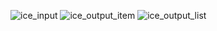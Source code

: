 ![ice_input](https://github.com/SwanyCastle/oz_be_class/assets/49240318/a330e04d-a0f4-433d-aee3-5d149963f4d6)
![ice_output_item](https://github.com/SwanyCastle/oz_be_class/assets/49240318/e39f75aa-fcfd-4ecc-9db8-d6a91e8f2cc5)
![ice_output_list](https://github.com/SwanyCastle/oz_be_class/assets/49240318/0e14e807-a19a-40fb-8b37-b5359ccceaee)
